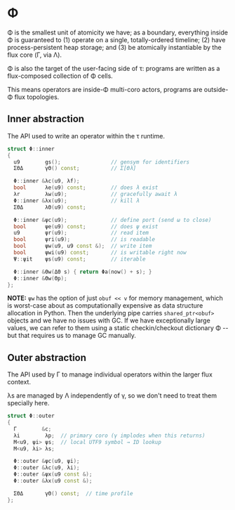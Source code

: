 # Φ
Φ is the smallest unit of atomicity we have; as a boundary, everything inside Φ is guaranteed to (1) operate on a single, totally-ordered timeline; (2) have process-persistent heap storage; and (3) be atomically instantiable by the flux core (Γ, via Λ).

Φ is also the target of the user-facing side of τ: programs are written as a flux-composed collection of Φ cells.

This means operators are inside-Φ multi-coro actors, programs are outside-Φ flux topologies.


## Inner abstraction
The API used to write an operator within the τ runtime.

```cpp
struct Φ::inner
{
  u9        gs();                // gensym for identifiers
  ΣΘΔ       γΘ() const;          // Σ[Θλ]

  Φ::inner &λc(u9, λf);
  bool      λe(u9) const;        // does λ exist
  λr        λw(u9);              // gracefully await λ
  Φ::inner &λx(u9);              // kill λ
  ΣΘΔ       λΘ(u9) const;

  Φ::inner &ψc(u9);              // define port (send ω to close)
  bool      ψe(u9) const;        // does ψ exist
  u9        ψr(u9);              // read item
  bool      ψri(u9);             // is readable
  bool      ψw(u9, u9 const &);  // write item
  bool      ψwi(u9) const;       // is writable right now
  Ψ::ψit    ψs(u9) const;        // iterable

  Φ::inner &Θw(ΔΘ s) { return Φa(now() + s); }
  Φ::inner &Θw(Θp);
};
```

**NOTE:** `ψw` has the option of just `obuf << v` for memory management, which is worst-case about as computationally expensive as data structure allocation in Python. Then the underlying pipe carries `shared_ptr<obuf>` objects and we have no issues with GC. If we have exceptionally large values, we can refer to them using a static checkin/checkout dictionary Φ -- but that requires us to manage GC manually.


## Outer abstraction
The API used by Γ to manage individual operators within the larger flux context.

λs are managed by Λ independently of γ, so we don't need to treat them specially here.

```cpp
struct Φ::outer
{
  Γ        &c;
  λi        λp;  // primary coro (γ implodes when this returns)
  M<u9, ψi> ψs;  // local UTF9 symbol → ID lookup
  M<u9, λi> λs;

  Φ::outer &ψc(u9, ψi);
  Φ::outer &λc(u9, λi);
  Φ::outer &ψx(u9 const &);
  Φ::outer &λx(u9 const &);

  ΣΘΔ       γΘ() const;  // time profile
};
```
